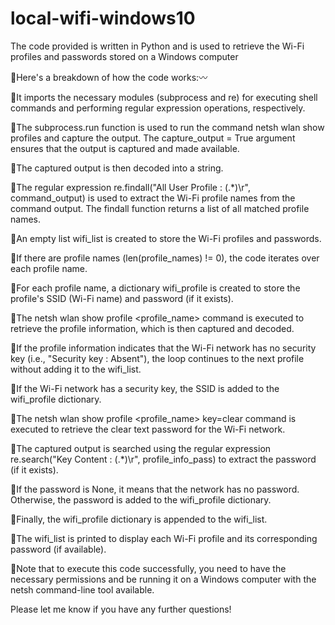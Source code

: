 # local-wifi-windows10
The code provided is written in Python and is used to retrieve the Wi-Fi profiles and passwords stored on a Windows computer 


:white_square_button:Here's a breakdown of how the code works::wavy_dash:

:small_blue_diamond:It imports the necessary modules (subprocess and re) for executing shell commands and performing regular expression operations, respectively.

:small_blue_diamond:The subprocess.run function is used to run the command netsh wlan show profiles and capture the output. The capture_output = True argument ensures that the output is captured and made available.

:small_blue_diamond:The captured output is then decoded into a string.

:small_blue_diamond:The regular expression re.findall("All User Profile : (.*)\r", command_output) is used to extract the Wi-Fi profile names from the command output. The findall function returns a list of all matched profile names.

:small_blue_diamond:An empty list wifi_list is created to store the Wi-Fi profiles and passwords.

:small_blue_diamond:If there are profile names (len(profile_names) != 0), the code iterates over each profile name.

:small_blue_diamond:For each profile name, a dictionary wifi_profile is created to store the profile's SSID (Wi-Fi name) and password (if it exists).

:small_blue_diamond:The netsh wlan show profile <profile_name> command is executed to retrieve the profile information, which is then captured and decoded.

:small_blue_diamond:If the profile information indicates that the Wi-Fi network has no security key (i.e., "Security key : Absent"), the loop continues to the next profile without adding it to the wifi_list.

:small_blue_diamond:If the Wi-Fi network has a security key, the SSID is added to the wifi_profile dictionary.

:small_blue_diamond:The netsh wlan show profile <profile_name> key=clear command is executed to retrieve the clear text password for the Wi-Fi network.

:small_blue_diamond:The captured output is searched using the regular expression re.search("Key Content : (.*)\r", profile_info_pass) to extract the password (if it exists).

:small_blue_diamond:If the password is None, it means that the network has no password. Otherwise, the password is added to the wifi_profile dictionary.

:small_blue_diamond:Finally, the wifi_profile dictionary is appended to the wifi_list.

:small_blue_diamond:The wifi_list is printed to display each Wi-Fi profile and its corresponding password (if available).

:red_circle:Note that to execute this code successfully, you need to have the necessary permissions and be running it on a Windows computer with the netsh command-line tool available.

Please let me know if you have any further questions!
